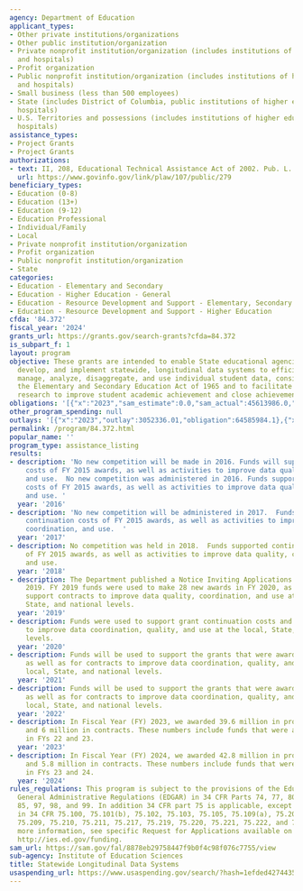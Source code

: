 ```yaml
---
agency: Department of Education
applicant_types:
- Other private institutions/organizations
- Other public institution/organization
- Private nonprofit institution/organization (includes institutions of higher education
  and hospitals)
- Profit organization
- Public nonprofit institution/organization (includes institutions of higher education
  and hospitals)
- Small business (less than 500 employees)
- State (includes District of Columbia, public institutions of higher education and
  hospitals)
- U.S. Territories and possessions (includes institutions of higher education and
  hospitals)
assistance_types:
- Project Grants
- Project Grants
authorizations:
- text: II, 208, Educational Technical Assistance Act of 2002. Pub. L. 107, 279.
  url: https://www.govinfo.gov/link/plaw/107/public/279
beneficiary_types:
- Education (0-8)
- Education (13+)
- Education (9-12)
- Education Professional
- Individual/Family
- Local
- Private nonprofit institution/organization
- Profit organization
- Public nonprofit institution/organization
- State
categories:
- Education - Elementary and Secondary
- Education - Higher Education - General
- Education - Resource Development and Support - Elementary, Secondary Education
- Education - Resource Development and Support - Higher Education
cfda: '84.372'
fiscal_year: '2024'
grants_url: https://grants.gov/search-grants?cfda=84.372
is_subpart_f: 1
layout: program
objective: These grants are intended to enable State educational agencies to design,
  develop, and implement statewide, longitudinal data systems to efficiently and accurately
  manage, analyze, disaggregate, and use individual student data, consistent with
  the Elementary and Secondary Education Act of 1965 and to facilitate analyses and
  research to improve student academic achievement and close achievement gaps.
obligations: '[{"x":"2023","sam_estimate":0.0,"sam_actual":45613986.0,"usa_spending_actual":39426989.99},{"x":"2024","sam_estimate":0.0,"sam_actual":48574941.0,"usa_spending_actual":42553629.93},{"x":"2025","sam_estimate":0.0,"sam_actual":38500000.0,"usa_spending_actual":0.0}]'
other_program_spending: null
outlays: '[{"x":"2023","outlay":3052336.01,"obligation":64585984.1},{"x":"2024","outlay":2429901.93,"obligation":1500930.24},{"x":"2025","outlay":0.0,"obligation":0.0}]'
permalink: /program/84.372.html
popular_name: ''
program_type: assistance_listing
results:
- description: 'No new competition will be made in 2016. Funds will support continuation
    costs of FY 2015 awards, as well as activities to improve data quality, coordination,
    and use.  No new competition was administered in 2016. Funds supported continuation
    costs of FY 2015 awards, as well as activities to improve data quality, coordination,
    and use. '
  year: '2016'
- description: 'No new competition will be administered in 2017.  Funds will support
    continuation costs of FY 2015 awards, as well as activities to improve data quality,
    coordination, and use.  '
  year: '2017'
- description: No competition was held in 2018.  Funds supported continuation costs
    of FY 2015 awards, as well as activities to improve data quality, coordination,
    and use.
  year: '2018'
- description: The Department published a Notice Inviting Applications on June 19,
    2019. FY 2019 funds were used to make 28 new awards in FY 2020, as well as to
    support contracts to improve data quality, coordination, and use at the local,
    State, and national levels.
  year: '2019'
- description: Funds were used to support grant continuation costs and for contracts
    to improve data coordination, quality, and use at the local, State, and national
    levels.
  year: '2020'
- description: Funds will be used to support the grants that were awarded in FY 2020,
    as well as for contracts to improve data coordination, quality, and use at the
    local, State, and national levels.
  year: '2021'
- description: Funds will be used to support the grants that were awarded in FY 2020,
    as well as for contracts to improve data coordination, quality, and use at the
    local, State, and national levels.
  year: '2022'
- description: In Fiscal Year (FY) 2023, we awarded 39.6 million in project grants
    and 6 million in contracts. These numbers include funds that were appropriated
    in FYs 22 and 23.
  year: '2023'
- description: In Fiscal Year (FY) 2024, we awarded 42.8 million in project grants
    and 5.8 million in contracts. These numbers include funds that were appropriated
    in FYs 23 and 24.
  year: '2024'
rules_regulations: This program is subject to the provisions of the Education Department
  General Administrative Regulations (EDGAR) in 34 CFR Parts 74, 77, 80, 81, 82, 84,
  85, 97, 98, and 99. In addition 34 CFR part 75 is applicable, except for the provisions
  in 34 CFR 75.100, 75.101(b), 75.102, 75.103, 75.105, 75.109(a), 75.200, 75.201,
  75.209, 75.210, 75.211, 75.217, 75.219, 75.220, 75.221, 75.222, and 75.230.   For
  more information, see specific Request for Applications available on Institute website
  http://ies.ed.gov/funding.
sam_url: https://sam.gov/fal/8878eb29758447f9b0f4c98f076c7755/view
sub-agency: Institute of Education Sciences
title: Statewide Longitudinal Data Systems
usaspending_url: https://www.usaspending.gov/search/?hash=1efded42744353e67525a826d64ac4ae
---
```

